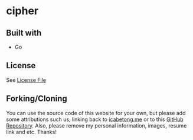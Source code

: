# cipher

## Built with

- Go

## License

See [License File](https://www.github.com/icabetong/cipher/blob/main/LICENSE)

## Forking/Cloning

You can use the source code of this website for your own, but please add some attributions such us, linking back to [icabetong.me](https://www.icabetong.me) or to this [GitHub Repository](https://www.github.com/icabetong/cipher). Also, please remove my personal information, images, resume link and etc. Thanks!
